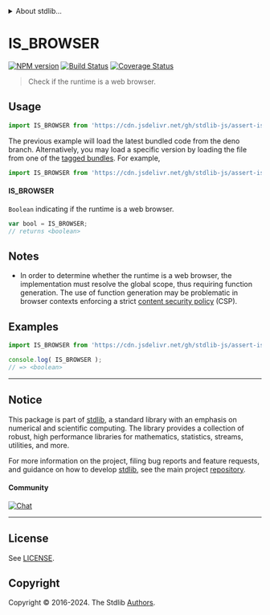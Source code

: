 <!--

@license Apache-2.0

Copyright (c) 2018 The Stdlib Authors.

Licensed under the Apache License, Version 2.0 (the "License");
you may not use this file except in compliance with the License.
You may obtain a copy of the License at

   http://www.apache.org/licenses/LICENSE-2.0

Unless required by applicable law or agreed to in writing, software
distributed under the License is distributed on an "AS IS" BASIS,
WITHOUT WARRANTIES OR CONDITIONS OF ANY KIND, either express or implied.
See the License for the specific language governing permissions and
limitations under the License.

-->


<details>
  <summary>
    About stdlib...
  </summary>
  <p>We believe in a future in which the web is a preferred environment for numerical computation. To help realize this future, we've built stdlib. stdlib is a standard library, with an emphasis on numerical and scientific computation, written in JavaScript (and C) for execution in browsers and in Node.js.</p>
  <p>The library is fully decomposable, being architected in such a way that you can swap out and mix and match APIs and functionality to cater to your exact preferences and use cases.</p>
  <p>When you use stdlib, you can be absolutely certain that you are using the most thorough, rigorous, well-written, studied, documented, tested, measured, and high-quality code out there.</p>
  <p>To join us in bringing numerical computing to the web, get started by checking us out on <a href="https://github.com/stdlib-js/stdlib">GitHub</a>, and please consider <a href="https://opencollective.com/stdlib">financially supporting stdlib</a>. We greatly appreciate your continued support!</p>
</details>

# IS_BROWSER

[![NPM version][npm-image]][npm-url] [![Build Status][test-image]][test-url] [![Coverage Status][coverage-image]][coverage-url] <!-- [![dependencies][dependencies-image]][dependencies-url] -->

> Check if the runtime is a web browser.



<section class="usage">

## Usage

```javascript
import IS_BROWSER from 'https://cdn.jsdelivr.net/gh/stdlib-js/assert-is-browser@deno/mod.js';
```
The previous example will load the latest bundled code from the deno branch. Alternatively, you may load a specific version by loading the file from one of the [tagged bundles](https://github.com/stdlib-js/assert-is-browser/tags). For example,

```javascript
import IS_BROWSER from 'https://cdn.jsdelivr.net/gh/stdlib-js/assert-is-browser@v0.2.2-deno/mod.js';
```

#### IS_BROWSER

`Boolean` indicating if the runtime is a web browser.

```javascript
var bool = IS_BROWSER;
// returns <boolean>
```

</section>

<!-- /.usage -->

<section class="notes">

## Notes

-   In order to determine whether the runtime is a web browser, the implementation must resolve the global scope, thus requiring function generation. The use of function generation may be problematic in browser contexts enforcing a strict [content security policy][mdn-csp] (CSP).

</section>

<!-- /.notes -->

<section class="examples">

## Examples

<!-- eslint no-undef: "error" -->

```javascript
import IS_BROWSER from 'https://cdn.jsdelivr.net/gh/stdlib-js/assert-is-browser@deno/mod.js';

console.log( IS_BROWSER );
// => <boolean>
```

</section>

<!-- /.examples -->

<!-- Section for related `stdlib` packages. Do not manually edit this section, as it is automatically populated. -->

<section class="related">

</section>

<!-- /.related -->

<!-- Section for all links. Make sure to keep an empty line after the `section` element and another before the `/section` close. -->


<section class="main-repo" >

* * *

## Notice

This package is part of [stdlib][stdlib], a standard library with an emphasis on numerical and scientific computing. The library provides a collection of robust, high performance libraries for mathematics, statistics, streams, utilities, and more.

For more information on the project, filing bug reports and feature requests, and guidance on how to develop [stdlib][stdlib], see the main project [repository][stdlib].

#### Community

[![Chat][chat-image]][chat-url]

---

## License

See [LICENSE][stdlib-license].


## Copyright

Copyright &copy; 2016-2024. The Stdlib [Authors][stdlib-authors].

</section>

<!-- /.stdlib -->

<!-- Section for all links. Make sure to keep an empty line after the `section` element and another before the `/section` close. -->

<section class="links">

[npm-image]: http://img.shields.io/npm/v/@stdlib/assert-is-browser.svg
[npm-url]: https://npmjs.org/package/@stdlib/assert-is-browser

[test-image]: https://github.com/stdlib-js/assert-is-browser/actions/workflows/test.yml/badge.svg?branch=v0.2.2
[test-url]: https://github.com/stdlib-js/assert-is-browser/actions/workflows/test.yml?query=branch:v0.2.2

[coverage-image]: https://img.shields.io/codecov/c/github/stdlib-js/assert-is-browser/main.svg
[coverage-url]: https://codecov.io/github/stdlib-js/assert-is-browser?branch=main

<!--

[dependencies-image]: https://img.shields.io/david/stdlib-js/assert-is-browser.svg
[dependencies-url]: https://david-dm.org/stdlib-js/assert-is-browser/main

-->

[chat-image]: https://img.shields.io/gitter/room/stdlib-js/stdlib.svg
[chat-url]: https://app.gitter.im/#/room/#stdlib-js_stdlib:gitter.im

[stdlib]: https://github.com/stdlib-js/stdlib

[stdlib-authors]: https://github.com/stdlib-js/stdlib/graphs/contributors

[umd]: https://github.com/umdjs/umd
[es-module]: https://developer.mozilla.org/en-US/docs/Web/JavaScript/Guide/Modules

[deno-url]: https://github.com/stdlib-js/assert-is-browser/tree/deno
[deno-readme]: https://github.com/stdlib-js/assert-is-browser/blob/deno/README.md
[umd-url]: https://github.com/stdlib-js/assert-is-browser/tree/umd
[umd-readme]: https://github.com/stdlib-js/assert-is-browser/blob/umd/README.md
[esm-url]: https://github.com/stdlib-js/assert-is-browser/tree/esm
[esm-readme]: https://github.com/stdlib-js/assert-is-browser/blob/esm/README.md
[branches-url]: https://github.com/stdlib-js/assert-is-browser/blob/main/branches.md

[stdlib-license]: https://raw.githubusercontent.com/stdlib-js/assert-is-browser/main/LICENSE

[mdn-csp]: https://developer.mozilla.org/en-US/docs/Web/HTTP/CSP

</section>

<!-- /.links -->
